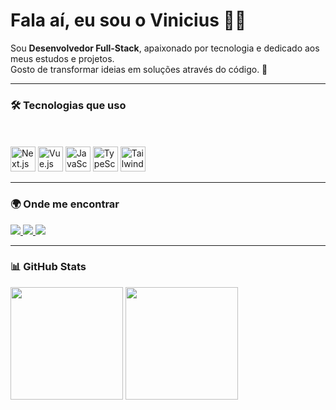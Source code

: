 <h1 align="flex-start">Fala aí, eu sou o Vinicius 👋🏻</h1>

<p align="flex-start">
Sou <strong>Desenvolvedor Full-Stack</strong>, apaixonado por tecnologia e dedicado aos meus estudos e projetos. <br />
Gosto de transformar ideias em soluções através do código. 🚀
</p>

---

### 🛠️ Tecnologias que uso

<div align="flex-start" style="display: inline_block"><br>
<div align="flex-start" style="display: inline_block"><br>
  <img align="flex-start" alt="Next.js" height="40" width="40" src="https://cdn.jsdelivr.net/gh/devicons/devicon/icons/nextjs/nextjs-original.svg" />
   <img align="flex-start" alt="Vue.js" height="40" width="40" src="https://cdn.jsdelivr.net/gh/devicons/devicon/icons/vuejs/vuejs-original.svg" />
  <img align="flex-start" alt="JavaScript" height="40" width="40" src="https://cdn.jsdelivr.net/gh/devicons/devicon/icons/javascript/javascript-original.svg" />
  <img align="flex-start" alt="TypeScript" height="40" width="40" src="https://cdn.jsdelivr.net/gh/devicons/devicon/icons/typescript/typescript-original.svg" />
<img align="flex-start" alt="TailwindCSS" height="40" width="40" src="https://www.vectorlogo.zone/logos/tailwindcss/tailwindcss-icon.svg" />

</div>


---

### 🌍 Onde me encontrar

<div align="flex-start">
  <a href="https://www.vinideveloper.com.br/" target="_blank">
    <img src="https://img.shields.io/badge/Portfólio-000000?style=for-the-badge&logo=About.me&logoColor=white" />
  </a>
  <a href="https://www.linkedin.com/in/mvini21/" target="_blank">
    <img src="https://img.shields.io/badge/LinkedIn-0077B5?style=for-the-badge&logo=linkedin&logoColor=white" />
  </a>
  <a href="mailto:marcosvini342@outlook.com" target="_blank">
    <img src="https://img.shields.io/badge/Email-333333?style=for-the-badge&logo=gmail&logoColor=white" />
  </a>
</div>

---

### 📊 GitHub Stats

<div align="flex-start">
  <img height="180em" src="https://github-readme-stats.vercel.app/api?username=mvini21&show_icons=true&theme=tokyonight&include_all_commits=true&locale=pt-br" />
  <img height="180em" src="https://github-readme-stats.vercel.app/api/top-langs/?username=mvini21&theme=tokyonight&layout=compact&custom_title=Tecnologias&langs_count=9" />
</div>
